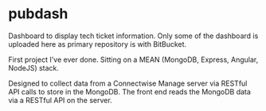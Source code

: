 # pubdash
Dashboard to display tech ticket information. 
Only some of the dashboard is uploaded here as primary repository is with BitBucket.

First project I've ever done.
Sitting on a MEAN (MongoDB, Express, Angular, NodeJS) stack. 

Designed to collect data from a Connectwise Manage server via RESTful API calls to store in the MongoDB.
The front end reads the MongoDB data via a RESTful API on the server.
